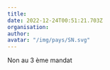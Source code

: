```yaml
---
title: 
date: 2022-12-24T00:51:21.703Z
organisation: 
author: 
avatar: "/img/pays/SN.svg"
---
```


Non au 3 ème mandat 